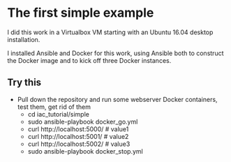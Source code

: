# The first simple example

I did this work in a Virtualbox VM starting with an Ubuntu 16.04 desktop installation.

I installed Ansible and Docker for this work, using Ansible both to construct the Docker
image and to kick off three Docker instances.

## Try this

* Pull down the repository and run some webserver Docker containers, test them, get rid of them
    * cd iac_tutorial/simple
    * sudo ansible-playbook docker_go.yml
    * curl http://localhost:5000/     # value1
    * curl http://localhost:5001/     # value2
    * curl http://localhost:5002/     # value3
    * sudo ansible-playbook docker_stop.yml
